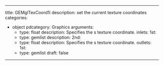 
---
title: GEMglTexCoord1i
description: set the current texture coordinates
categories:
  - object
pdcategory: Graphics
arguments:
    - type: float
      description: Specifies the s texture coordinate.
inlets:
  1st:
    - type: gemlist
      description:
  2nd:
    - type: float
      description: Specifies the s texture coordinate.
outlets:
  1st:
    - type: gemlist
draft: false
---

